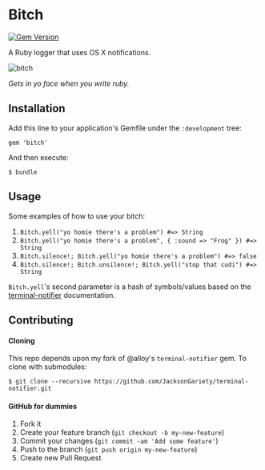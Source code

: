 # Bitch
[![Gem Version](https://badge.fury.io/rb/bitch.png)](http://badge.fury.io/rb/bitch)

A Ruby logger that uses OS X notifications.

![bitch](https://raw.github.com/JacksonGariety/bitch/master/bitch.jpg)

*Gets in yo face when you write ruby.*

## Installation

Add this line to your application's Gemfile under the `:development` tree:

    gem 'bitch'

And then execute:

    $ bundle

## Usage

Some examples of how to use your bitch:

1. `Bitch.yell("yo homie there's a problem") #=> String`
2. `Bitch.yell("yo homie there's a problem", { :sound => "Frog" }) #=> String`
3. `Bitch.silence!; Bitch.yell("yo homie there's a problem") #=> false`
4. `Bitch.silence!; Bitch.unsilence!; Bitch.yell("stop that cudi") #=> String`

`Bitch.yell`'s second parameter is a hash of symbols/values based on the [terminal-notifier](https://github.com/alloy/terminal-notifier) documentation.

## Contributing

#### Cloning

This repo depends upon my fork of @alloy's `terminal-notifier` gem. To clone with submodules:

    $ git clone --recursive https://github.com/JacksonGariety/terminal-notifier.git

#### GitHub for dummies

1. Fork it
2. Create your feature branch (`git checkout -b my-new-feature`)
3. Commit your changes (`git commit -am 'Add some feature'`)
4. Push to the branch (`git push origin my-new-feature`)
5. Create new Pull Request
